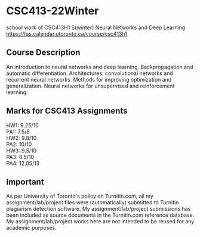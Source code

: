 # CSC413-22Winter
school work of CSC413H1 S(winter) Neural Networks and Deep Learning\
https://fas.calendar.utoronto.ca/course/csc413h1
## Course Description
An introduction to neural networks and deep learning. Backpropagation and automatic differentiation. Architectures: convolutional networks and recurrent neural networks. Methods for improving optimization and generalization. Neural networks for unsupervised and reinforcement learning.
## Marks for CSC413 Assignments
HW1: 9.25/10 \
PA1: 7.5/8 \
HW2: 9.8/10 \
PA2: 10/10 \
HW3: 9.5/10 \
PA3: 8.5/10 \
PA4: 12.05/13
## Important
As per University of Toronto's policy on Turnitin.com, all my assignment/lab/project files were (automatically) submitted to Turnitin plagiarism detection software. My assignment/lab/project submissions has been included as source documents in the Turnitin.com reference database. My assignment/lab/project works here are not intended to be reused for any academic purposes.
